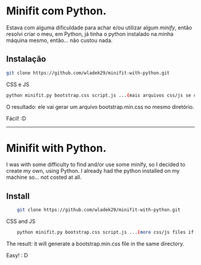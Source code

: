 Minifit com Python.
==============================


Estava com alguma dificuldade para achar e/ou utilizar algum *minify*, então resolvi criar o meu, em Python, já tinha o python instalado na minha máquina mesmo, então... não custou nada.

Instalação
-----------

```bash
git clone https://github.com/wladek29/minifit-with-python.git
```
CSS e JS
```bash
python minifit.py bootstrap.css script.js ...(mais arquivos css/js se quiser)
```

O resultado: ele vai gerar um arquivo bootstrap.min.css no mesmo diretório.

Fácil! :D


-----------------

Minifit with Python.
==============================

I was with some difficulty to find and/or use some minify, so I decided to create my own, using Python. I already had the python installed on my machine so... not costed at all.

Install
--------

```bash
    git clone https://github.com/wladek29/minifit-with-python.git
```
CSS and JS
```bash
    python minifit.py bootstrap.css script.js ...(more css/js files if you want)
```

The result: it will generate a bootstrap.min.css file in the same directory.

Easy! : D
